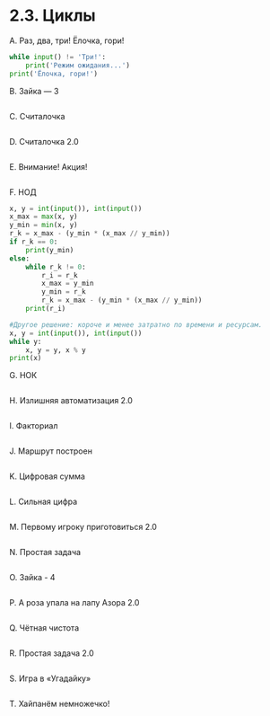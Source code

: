 # 2.3. Циклы

A. Раз, два, три! Ёлочка, гори!
```python
while input() != 'Три!':
    print('Режим ожидания...')
print('Ёлочка, гори!')  
```

B. Зайка — 3
```python

```

C. Считалочка
```python

```

D. Считалочка 2.0
```python

```

E. Внимание! Акция!
```python

```

F. НОД
```python
x, y = int(input()), int(input())
x_max = max(x, y)
y_min = min(x, y)
r_k = x_max - (y_min * (x_max // y_min))
if r_k == 0:
    print(y_min)
else:
    while r_k != 0:
        r_i = r_k
        x_max = y_min
        y_min = r_k
        r_k = x_max - (y_min * (x_max // y_min))
    print(r_i)

#Другое решение: короче и менее затратно по времени и ресурсам.
x, y = int(input()), int(input())
while y:
    x, y = y, x % y
print(x)
```

G. НОК
```python

```

H. Излишняя автоматизация 2.0
```python

```

I. Факториал
```python

```

J. Маршрут построен
```python

```

K. Цифровая сумма
```python

```

L. Сильная цифра
```python

```

M. Первому игроку приготовиться 2.0
```python

```

N. Простая задача
```python

```

O. Зайка - 4
```python

```

P. А роза упала на лапу Азора 2.0
```python

```

Q. Чётная чистота
```python

```

R. Простая задача 2.0
```python

```

S. Игра в «Угадайку»
```python

```

T. Хайпанём немножечко!  
```python

```
